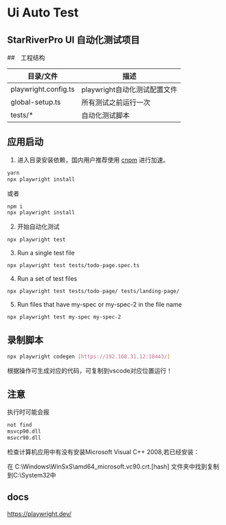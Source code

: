 # Ui Auto Test

## StarRiverPro UI 自动化测试项目

##　工程结构

目录/文件|描述|
----|----|
playwright.config.ts|playwright自动化测试配置文件|
global-setup.ts|所有测试之前运行一次|
tests/*|自动化测试脚本|

## 应用启动

1. 进入目录安装依赖，国内用户推荐使用 [cnpm](https://cnpmjs.org) 进行加速。

```bash
yarn
npx playwright install
```

或者

```bash
npm i
npx playwright install
```

2. 开始自动化测试

```bash
npx playwright test
```


3. Run a single test file
```bash
npx playwright test tests/todo-page.spec.ts
```

4. Run a set of test files
```bash
npx playwright test tests/todo-page/ tests/landing-page/
```

5. Run files that have my-spec or my-spec-2 in the file name
```bash
npx playwright test my-spec my-spec-2
```

## 录制脚本

```bash
npx playwright codegen [https://192.168.31.12:18443/]
```
根据操作可生成对应的代码，可复制到vscode对应位置运行！

## 注意

执行时可能会报
```bash
not find
msvcp90.dll
msvcr90.dll
```

检查计算机应用中有没有安装Microsoft Visual C++ 2008,若已经安装： 

在
C:\Windows\WinSxS\amd64_microsoft.vc90.crt.[hash]
文件夹中找到复制到C:\System32中

## docs
https://playwright.dev/